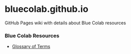 # bluecolab.github.io
GitHub Pages wiki with details about Blue Colab resources

### Blue Colab Resources
* [Glossary of Terms](glossary.md)
